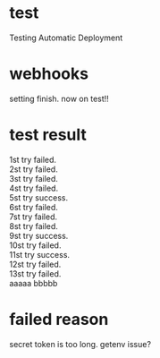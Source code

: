 # test
Testing Automatic Deployment

# webhooks
setting finish.
now on test!!

# test result
1st try failed.  
2st try failed.  
3st try failed.  
4st try failed.  
5st try success.  
6st try failed.  
7st try failed.  
8st try failed.  
9st try success.  
10st try failed.  
11st try success.  
12st try failed.  
13st try failed.  
aaaaa
bbbbb

# failed reason
secret token is too long.
getenv issue?
